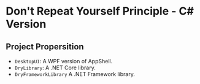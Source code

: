 # Don't Repeat Yourself Principle - C# Version

## Project Propersition

- `DesktopUI`: A WPF version of AppShell.
- `DryLibrary`: A .NET Core library.
- `DryFrameworkLibrary` A .NET Framework library.

